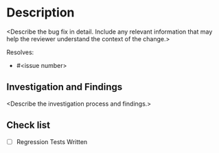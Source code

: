 # Description
&lt;Describe the bug fix in detail. Include any relevant information that may help the reviewer understand the context of the change.&gt;

Resolves:
- #&lt;issue number&gt;

## Investigation and Findings
&lt;Describe the investigation process and findings.&gt;

## Check list
- [ ] Regression Tests Written
